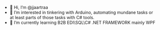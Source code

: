 - 👋 Hi, I’m @jjaartraa
- 👀 I’m interested in tinkering with Arduino, automating mundane tasks or at least parts of those tasks with C# tools.
- 🌱 I’m currently learning B2B EDI\SQL\C# .NET FRAMEWORK mainly WPF

<!---
jjaartraa/jjaartraa is a ✨ special ✨ repository because its `README.md` (this file) appears on your GitHub profile.
You can click the Preview link to take a look at your changes.
--->
